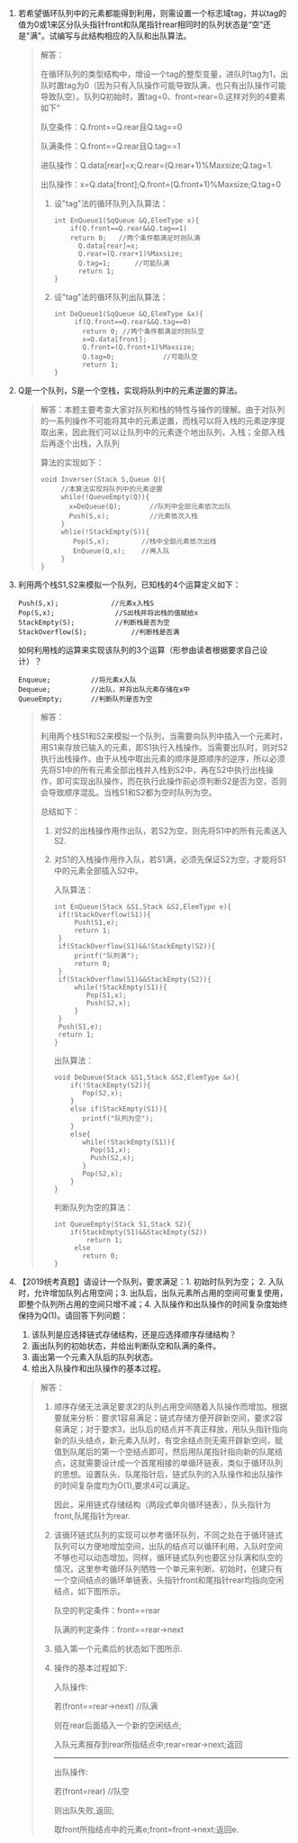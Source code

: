 1. 若希望循环队列中的元素都能得到利用，则需设置一个标志域tag，并以tag的值为0或1来区分队头指针front和队尾指针rear相同时的队列状态是“空”还是"满"。试编写与此结构相应的入队和出队算法。

   > 解答：
   >
   > 在循环队列的类型结构中，增设一个tag的整型变量，进队时tag为1，出队时置tag为0（因为只有入队操作可能导致队满，也只有出队操作可能导致队空）。队列Q初始时，置tag=0、front=rear=0.这样对列的4要素如下“
   >
   > 队空条件：Q.front==Q.rear且Q.tag==0
   >
   > 队满条件：Q.front==Q.rear且Q.tag==1
   >
   > 进队操作：Q.data[rear]=x;Q.rear=(Q.rear+1)%Maxsize;Q.tag=1.
   >
   > 出队操作：x=Q.data[front];Q.front=(Q.front+1)%Maxsize;Q.tag=0
   >
   > 1. 设"tag"法的循环队列入队算法：
   >
   >    ```
   >    int EnQueue1(SqQueue &Q,ElemType x){
   >        if(Q.front==Q.rear&&Q.tag==1)
   >        return 0;   //两个条件都满足时则队满
   >          Q.data[rear]=x;
   >          Q.rear=(Q.rear+1)%Maxsize;
   >          Q.tag=1;      //可能队满
   >          return 1;
   >    }
   >    ```
   >
   > 2. 设"tag"法的循环队列出队算法：
   >
   >    ```
   >    int DeQueue1(SqQueue &Q,ElemType &x){
   >         if(Q.front==Q.rear&&Q.tag==0)
   >           return 0; //两个条件都满足时则队空
   >           x=Q.data[front];
   >           Q.front=(Q.front+1)%Maxsize;
   >           Q.tag=0;            //可能队空
   >           return 1;
   >    }
   >    ```
   >
   >    

2. Q是一个队列，S是一个空栈，实现将队列中的元素逆置的算法。

   > 解答：本题主要考查大家对队列和栈的特性与操作的理解。由于对队列的一系列操作不可能将其中的元素逆置，而栈可以将入栈的元素逆序提取出来，因此我们可以让队列中的元素逐个地出队列，入栈；全部入栈后再逐个出栈，入队列
   >
   > 算法的实现如下：
   >
   > ```
   > void Inverser(Stack S,Queue Q){
   >      //本算法实现将队列中的元素逆置
   >      while(!QueueEmpty(Q)){
   >        x=DeQueue(Q);       //队列中全部元素依次出队
   >        Push(S,x);          //元素依次入栈
   >      }
   >      whlie(!StackEmpty(S)){
   >         Pop(S,x);        //栈中全部元素依次出栈
   >         EnQueue(Q,x);    //再入队
   >      }
   > }
   > ```
   >
   > 

3. 利用两个栈S1,S2来模拟一个队列，已知栈的4个运算定义如下：

   ```
   Push(S,x);             //元素x入栈S
   Pop(S,x);               //S出栈并将出栈的值赋给x
   StackEmpty(S);          //判断栈是否为空
   StackOverflow(S);           //判断栈是否满
   ```

   如何利用栈的运算来实现该队列的3个运算（形参由读者根据要求自己设计）？

   ```
   Enqueue;          //将元素x入队
   Dequeue;          //出队，并将出队元素存储在x中
   QueueEmpty;       //判断队列是否为空
   ```

   > 解答：
   >
   > 利用两个栈S1和S2来模拟一个队列，当需要向队列中插入一个元素时，用S1来存放已输入的元素，即S1执行入栈操作。当需要出队时，则对S2执行出栈操作。由于从栈中取出元素的顺序是原顺序的逆序，所以必须先将S1中的所有元素全部出栈并入栈到S2中，再在S2中执行出栈操作，即可实现出队操作，而在执行此操作前必须判断S2是否为空，否则会导致顺序混乱。当栈S1和S2都为空时队列为空。
   >
   > 总结如下：
   >
   > 1. 对S2的出栈操作用作出队，若S2为空，则先将S1中的所有元素送入S2.
   >
   > 2. 对S1的入栈操作用作入队，若S1满，必须先保证S2为空，才能将S1中的元素全部插入S2中。
   >
   >    入队算法：
   >
   >    ```
   >    int EnQueue(Stack &S1,Stack &S2,ElemType e){
   >     if(!StackOverflow(S1)){
   >         Push(S1,e);
   >         return 1;
   >     }
   >     if(StackOverflow(S1)&&!StackEmpty(S2)){
   >         printf("队列满");
   >         return 0;
   >     }
   >     if(StackOverflow(S1)&&StackEmpty(S2)){
   >         while(!StackEmpty(S1)){
   >            Pop(S1,x);
   >            Push(S2,x);
   >         }
   >     }
   >     Push(S1,e);
   >     return 1;
   >    }
   >    ```
   >
   >    出队算法：
   >
   >    ```
   >    void DeQueue(Stack &S1,Stack &S2,ElemType &x){
   >        if(!StackEmpty(S2)){
   >           Pop(S2,x);
   >        }
   >        else if(StackEmpty(S1)){
   >           printf("队列为空");
   >        }
   >        else{
   >           while(!StackEmpty(S1)){
   >             Pop(S1,x);
   >             Push(S2,x);
   >           }
   >           Pop(S2,x);
   >        }
   >    }
   >    ```
   >
   >    判断队列为空的算法：
   >
   >    ```
   >    int QueueEmpty(Stack S1,Stack S2){
   >        if(StackEmpty(S1)&&StackEmpty(S2))
   >            return 1;
   >         else 
   >           return 0;
   >    }
   >    ```
   >
   >    

4. 【2019统考真题】请设计一个队列，要求满足：1. 初始时队列为空； 2. 入队时，允许增加队列占用空间；3. 出队后，出队元素所占用的空间可重复使用，即整个队列所占用的空间只增不减；4. 入队操作和出队操作的时间复杂度始终保持为Q(1)。请回答下列问题：

   1. 该队列是应选择链式存储结构，还是应选择顺序存储结构？
   2. 画出队列的初始状态，并给出判断队空和队满的条件。
   3. 画出第一个元素入队后的队列状态。
   4. 给出入队操作和出队操作的基本过程。

   > 解答：
   >
   > 1. 顺序存储无法满足要求2的队列占用空间随着入队操作而增加。根据要就来分析：要求1容易满足；链式存储方便开辟新空间，要求2容易满足；对于要求3，出队后的结点并不真正释放，用队头指针指向新的队头结点，新元素入队时，有空余结点则无需开辟新空间，赋值到队尾后的第一个空结点即可，然后用队尾指针指向新的队尾结点，这就需要设计成一个首尾相接的单循环链表，类似于循环队列的思想。设置队头、队尾指针后，链式队列的入队操作和出队操作的时间复杂度均为O(1),要求4可以满足。
   >
   >    因此，采用链式存储结构（两段式单向循环链表），队头指针为front,队尾指针为rear.
   >
   > 2. 该循环链式队列的实现可以参考循环队列，不同之处在于循环链式队列可以方便地增加空间，出队的结点可以循环利用，入队时空间不够也可以动态增加。同样，循环链式队列也要区分队满和队空的情况，这里参考循环队列牺牲一个单元来判断。初始时，创建只有一个空间结点的循环单链表，头指针front和尾指针rear均指向空闲结点，如下图所示。
   >
   >    队空的判定条件：front==rear
   >
   >    队满的判定条件：front==rear->next
   >
   > 3. 插入第一个元素后的状态如下图所示.
   >
   > 4. 操作的基本过程如下:
   >
   >    入队操作:
   >
   >    若(front==rear->next)      //队满
   >
   >       则在rear后面插入一个新的空闲结点;
   >
   >    入队元素报存到rear所指结点中;rear=rear->next;返回
   >
   >    ***
   >
   >    出队操作:
   >
   >    若(front=rear)      //队空
   >
   >       则出队失败,返回;
   >
   >    取front所指结点中的元素e;front=front->next;返回e.